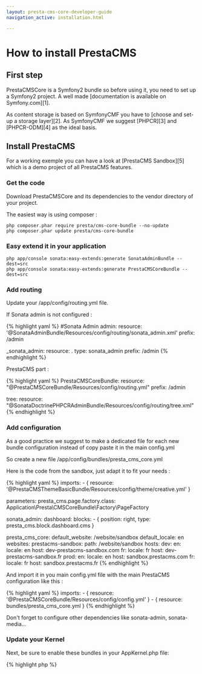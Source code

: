 ```yaml
---
layout: presta-cms-core-developer-guide
navigation_active: installation.html

---
```


# How to install PrestaCMS


## First step

PrestaCMSCore is a Symfony2 bundle so before using it, you need to set up a Symfony2 project.
A well made [documentation is available on Symfony.com][1].

As content storage is based on SymfonyCMF you have to [choose and set-up a storage layer][2].
As SymfonyCMF we suggest [PHPCR][3] and [PHPCR-ODM][4] as the ideal basis.


## Install PrestaCMS

For a working exemple you can have a look at [PrestaCMS Sandbox][5] which is a demo project of all PrestaCMS features.

### Get the code

Download PrestaCMSCore and its dependencies to the vendor directory of your project.

The easiest way is using composer :

    php composer.phar require presta/cms-core-bundle --no-update
    php composer.phar update presta/cms-core-bundle


### Easy extend it in your application

    php app/console sonata:easy-extends:generate SonataAdminBundle --dest=src
    php app/console sonata:easy-extends:generate PrestaCMSCoreBundle --dest=src

### Add routing

Update your /app/config/routing.yml file.

If Sonata admin is not configured :

{% highlight yaml %}
#Sonata Admin
admin:
    resource: '@SonataAdminBundle/Resources/config/routing/sonata_admin.xml'
    prefix: /admin

_sonata_admin:
    resource: .
    type: sonata_admin
    prefix: /admin
{% endhighlight %}

PrestaCMS part :

{% highlight yaml %}
PrestaCMSCoreBundle:
    resource: "@PrestaCMSCoreBundle/Resources/config/routing.yml"
    prefix:   /admin

tree:
    resource: "@SonataDoctrinePHPCRAdminBundle/Resources/config/routing/tree.xml"
{% endhighlight %}

### Add configuration

As a good practice we suggest to make a dedicated file for each new bundle configuration instead of copy paste it
in the main config.yml

So create a new file /app/config/bundles/presta_cms_core.yml

Here is the code from the sandbox, just adapt it to fit your needs :

{% highlight yaml %}
imports:
    - { resource: '@PrestaCMSThemeBasicBundle/Resources/config/theme/creative.yml' }

parameters:
    presta_cms.page.factory.class: Application\Presta\CMSCoreBundle\Factory\PageFactory

sonata_admin:
  dashboard:
      blocks:
          - { position: right, type: presta_cms.block.dashboard.cms }

presta_cms_core:
    default_website: /website/sandbox
    default_locale: en
    websites:
        prestacms-sandbox:
            path: /website/sandbox
            hosts:
                dev:
                    en:
                        locale: en
                        host: dev-prestacms-sandbox.com
                    fr:
                        locale: fr
                        host: dev-prestacms-sandbox.fr
                prod:
                    en:
                        locale: en
                        host: sandbox.prestacms.com
                    fr:
                        locale: fr
                        host:  sandbox.prestacms.fr
{% endhighlight %}

And import it in you main config.yml file with the main PrestaCMS configuration like this :

{% highlight yaml %}
imports:
    - { resource: '@PrestaCMSCoreBundle/Resources/config/config.yml' }
    - { resource: bundles/presta_cms_core.yml }
{% endhighlight %}

Don't forget to configure other dependencies like sonata-admin, sonata-media...

### Update your Kernel

Next, be sure to enable these bundles in your AppKernel.php file:

{% highlight php %}
<?php
class AppKernel extends Kernel
{
    public function registerBundles()
    {
        $bundles = array(
            ...
            //Sonata
            new Sonata\BlockBundle\SonataBlockBundle(),
            new Sonata\jQueryBundle\SonatajQueryBundle(),
            new Sonata\AdminBundle\SonataAdminBundle(),
            new Sonata\EasyExtendsBundle\SonataEasyExtendsBundle(),
            new Knp\Bundle\MenuBundle\KnpMenuBundle(),
            new Sonata\SeoBundle\SonataSeoBundle(),
            new Sonata\MediaBundle\SonataMediaBundle(),
            new Sonata\DoctrineORMAdminBundle\SonataDoctrineORMAdminBundle(),
            new Sonata\DoctrinePHPCRAdminBundle\SonataDoctrinePHPCRAdminBundle(),
            new FOS\JsRoutingBundle\FOSJsRoutingBundle(),

            // Doctrine PHPCR
            new Doctrine\Bundle\PHPCRBundle\DoctrinePHPCRBundle(),

            // CMF bundles
            new Symfony\Cmf\Bundle\RoutingBundle\CmfRoutingBundle(),
            new Symfony\Cmf\Bundle\CoreBundle\CmfCoreBundle(),
            new Symfony\Cmf\Bundle\MenuBundle\CmfMenuBundle(),
            new Symfony\Cmf\Bundle\ContentBundle\CmfContentBundle(),
            new Symfony\Cmf\Bundle\TreeBrowserBundle\CmfTreeBrowserBundle(),
            new Symfony\Cmf\Bundle\BlockBundle\CmfBlockBundle(),

            //PrestaCMS
            new Presta\CMSCoreBundle\PrestaCMSCoreBundle(),
            new Presta\CMSMediaBundle\PrestaCMSMediaBundle(),
            new Presta\CMSThemeBasicBundle\PrestaCMSThemeBasicBundle(),

            //Utils
            new Doctrine\Bundle\FixturesBundle\DoctrineFixturesBundle()

            //Application bundles
            new Application\Sonata\AdminBundle\ApplicationSonataAdminBundle(),
            new Application\Presta\CMSCoreBundle\ApplicationPrestaCMSCoreBundle()
        );
    }
}
{% endhighlight %}

Now, install the assets from the bundles:

    php app/console assets:install web

Usually when installing new bundles it’s good practice to also delete your cache:

    php app/console cache:clear


### Let's code

&rarr; Now installation step is over, let's continue with [getting started section][6]


[1]: http://symfony.com/doc/master/book/installation.html
[2]: http://symfony.com/doc/master/cmf/cookbook/database/choosing_storage_layer.html
[3]: http://phpcr.github.io/
[4]: http://www.doctrine-project.org/projects/phpcr-odm.html
[5]: https://github.com/prestaconcept/prestacms-sandbox
[6]: /presta-cms-core/developer-guide/getting-started.html#content